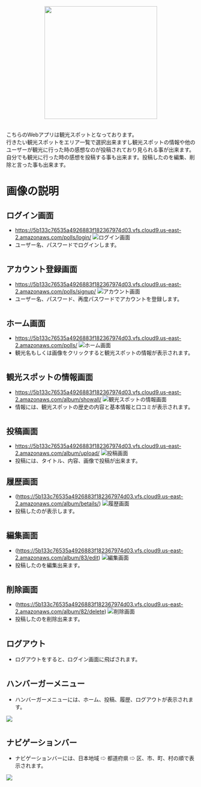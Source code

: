<div align="center">
<img width="300" src="https://user-images.githubusercontent.com/67186355/110197054-3387ef80-7e8c-11eb-96f6-6b2b2bc2512f.jpg">
</div>
<br>

こちらのWebアプリは観光スポットとなっております。  
行きたい観光スポットをエリア一覧で選択出来ますし観光スポットの情報や他のユーザーが観光に行った時の感想なのが投稿されており見られる事が出来ます。自分でも観光に行った時の感想を投稿する事も出来ます。投稿したのを編集、削除と言った事も出来ます。

# 画像の説明
## ログイン画面
* https://5b133c76535a4926883f182367974d03.vfs.cloud9.us-east-2.amazonaws.com/polls/login/
![ログイン画面](https://user-images.githubusercontent.com/67186355/110622349-aff93600-81de-11eb-8a23-5d12c114e340.png)
* ユーザー名、パスワードでログインします。

#

## アカウント登録画面
* https://5b133c76535a4926883f182367974d03.vfs.cloud9.us-east-2.amazonaws.com/polls/signup/
![アカウント画面](https://user-images.githubusercontent.com/67186355/110622625-0f574600-81df-11eb-8336-4937b104a10a.png)
* ユーザー名、パスワード、再度パスワードでアカウントを登録します。

#

## ホーム画面
* https://5b133c76535a4926883f182367974d03.vfs.cloud9.us-east-2.amazonaws.com/polls/
![ホーム画面](https://user-images.githubusercontent.com/67186355/110510095-344baa80-8146-11eb-8951-34b36bf0a044.png)
* 観光名もしくは画像をクリックすると観光スポットの情報が表示されます。

#

## 観光スポットの情報画面
* https://5b133c76535a4926883f182367974d03.vfs.cloud9.us-east-2.amazonaws.com/album/showall/
![観光スポットの情報画面](https://user-images.githubusercontent.com/67186355/110683863-dbe8db80-821f-11eb-8fd4-66704be887e4.png)
* 情報には、観光スポットの歴史の内容と基本情報と口コミが表示されます。

#

## 投稿画面
* https://5b133c76535a4926883f182367974d03.vfs.cloud9.us-east-2.amazonaws.com/album/upload/
![投稿画面](https://user-images.githubusercontent.com/67186355/110510495-94dae780-8146-11eb-80c2-3a819d4b23a7.png)
* 投稿には、タイトル、内容、画像で投稿が出来ます。


## 履歴画面
* (https://5b133c76535a4926883f182367974d03.vfs.cloud9.us-east-2.amazonaws.com/album/betails/)
![履歴画面](https://user-images.githubusercontent.com/67186355/110510982-16cb1080-8147-11eb-8794-47f607e6ddbe.png)
* 投稿したのが表示します。

#

## 編集画面
* (https://5b133c76535a4926883f182367974d03.vfs.cloud9.us-east-2.amazonaws.com/album/83/edit)
![編集画面](https://user-images.githubusercontent.com/67186355/110511201-5691f800-8147-11eb-9f21-67ffc9931ddc.png)
* 投稿したのを編集出来ます。

#

## 削除画面
* (https://5b133c76535a4926883f182367974d03.vfs.cloud9.us-east-2.amazonaws.com/album/82/delete)
![削除画面](https://user-images.githubusercontent.com/67186355/110578924-14999e00-81a9-11eb-9b99-9f7f058706b8.png)
* 投稿したのを削除出来ます。

#

## ログアウト
* ログアウトをすると、ログイン画面に飛ばされます。

#

## ハンバーガーメニュー
* ハンバーガーメニューには、ホーム、投稿、履歴、ログアウトが表示されます。
<img src="https://user-images.githubusercontent.com/67186355/110513640-cbfec800-8149-11eb-955b-29d340c6adcd.png">

#

## ナビゲーションバー
* ナビゲーションバーには、日本地域 ⇨ 都道府県 ⇨ 区、市、町、村の順で表示されます。
<img src="https://user-images.githubusercontent.com/67186355/110579361-fda77b80-81a9-11eb-88e0-0d96a431b24c.png">

